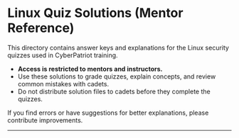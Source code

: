 # Linux Quiz Solutions (Mentor Reference)

This directory contains answer keys and explanations for the Linux security quizzes used in CyberPatriot training.

- **Access is restricted to mentors and instructors.**
- Use these solutions to grade quizzes, explain concepts, and review common mistakes with cadets.
- Do not distribute solution files to cadets before they complete the quizzes.

If you find errors or have suggestions for better explanations, please contribute improvements.

---
